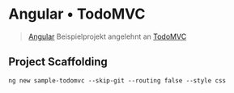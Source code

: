 # Angular • TodoMVC

> [Angular](https://angular.io) Beispielprojekt angelehnt an [TodoMVC](http://todomvc.com)

## Project Scaffolding

    ng new sample-todomvc --skip-git --routing false --style css
